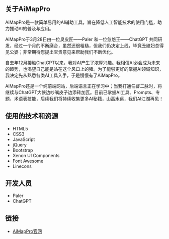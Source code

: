 ## 关于AiMapPro

AiMapPro是一款简单易用的AI辅助工具，旨在降低人工智能技术的使用门槛，助力推动AI的普及与应用。

AiMapPro于3月28日由一位臭皮匠——Paler 和一位忽悠王——ChatGPT 共同研发，经过一个月的不断磨合，虽然还很粗糙，但我们仍决定上线，毕竟丑媳妇总得见公婆；非常期待您提出宝贵意见来帮助我们不断优化。

自去年12月接触ChatGPT以来，我对AI产生了浓厚兴趣。我相信AI必会成为未来的趋势，也渴望自己能是站在这个风口上的猪。为了能够更好的掌握AI领域知识，我决定先从熟悉各类AI工具入手，于是慢慢有了AiMapPro。

AiMapPro还是一个纯前端网站，后端语言正在学习中；当我打通任督二脉时，将继续与ChatGPT大侠边吵嘴皮子边添砖加瓦。目前已掌握AI工具、Prompts、专题、术语表技能，后续我们将持续收集更多AI秘籍，山高水远，我们AI江湖再见！

## 使用的技术和资源

- HTML5
- CSS3
- JavaScript
- jQuery
- Bootstrap
- Xenon UI Components
- Font Awesome
- Linecons

## 开发人员

- Paler
- ChatGPT

## 链接

- [AiMapPro官网](https://www.aimappro.com)

